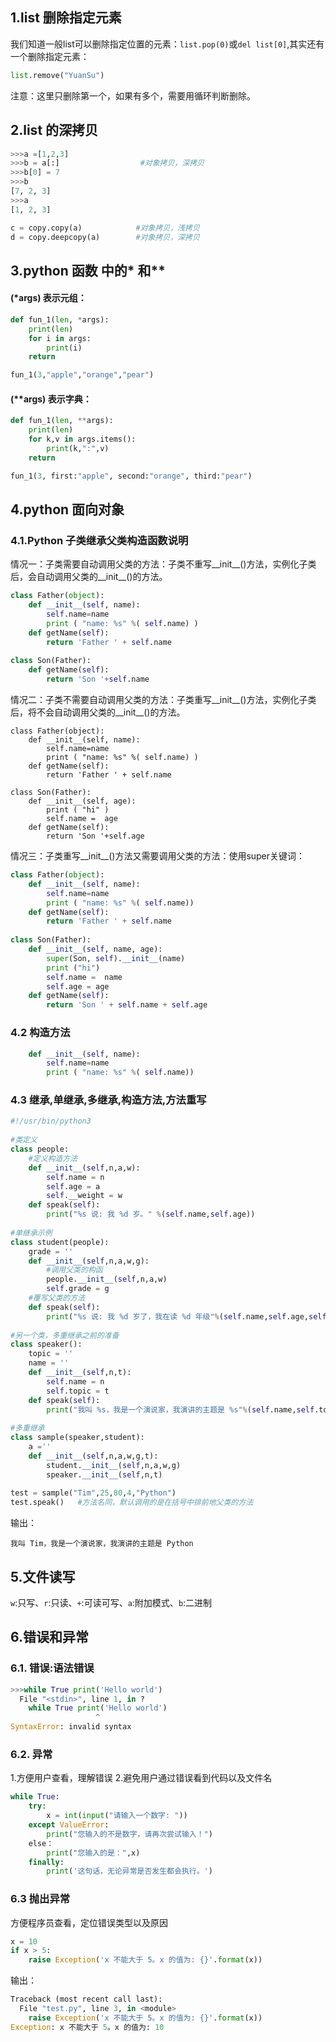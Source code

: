 ## 1.list 删除指定元素
我们知道一般list可以删除指定位置的元素：`list.pop(0)`或`del list[0]`,其实还有一个删除指定元素：
```py
list.remove("YuanSu")
```
注意：这里只删除第一个，如果有多个，需要用循环判断删除。

## 2.list 的深拷贝
```py
>>>a =[1,2,3]
>>>b = a[:]                  #对象拷贝，深拷贝
>>>b[0] = 7
>>>b
[7, 2, 3]
>>>a
[1, 2, 3]
```

```py
c = copy.copy(a)            #对象拷贝，浅拷贝
d = copy.deepcopy(a)        #对象拷贝，深拷贝
```
## 3.python 函数 中的* 和**
#### (*args) 表示元组：
```py
def fun_1(len, *args):
    print(len)
    for i in args:
        print(i)
    return

fun_1(3,"apple","orange","pear")
```

#### (**args) 表示字典：
```py
def fun_1(len, **args):
    print(len)
    for k,v in args.items():
        print(k,":",v)
    return

fun_1(3, first:"apple", second:"orange", third:"pear")

```
## 4.python 面向对象
### 4.1.Python 子类继承父类构造函数说明
情况一：子类需要自动调用父类的方法：子类不重写__init__()方法，实例化子类后，会自动调用父类的__init__()的方法。
```py
class Father(object):
    def __init__(self, name):
        self.name=name
        print ( "name: %s" %( self.name) )
    def getName(self):
        return 'Father ' + self.name
 
class Son(Father):
    def getName(self):
        return 'Son '+self.name
```
情况二：子类不需要自动调用父类的方法：子类重写__init__()方法，实例化子类后，将不会自动调用父类的__init__()的方法。
```
class Father(object):
    def __init__(self, name):
        self.name=name
        print ( "name: %s" %( self.name) )
    def getName(self):
        return 'Father ' + self.name
 
class Son(Father):
    def __init__(self, age):
        print ( "hi" )
        self.name =  age
    def getName(self):
        return 'Son '+self.age
```
情况三：子类重写__init__()方法又需要调用父类的方法：使用super关键词：
```py
class Father(object):
    def __init__(self, name):
        self.name=name
        print ( "name: %s" %( self.name))
    def getName(self):
        return 'Father ' + self.name
 
class Son(Father):
    def __init__(self, name, age):
        super(Son, self).__init__(name)
        print ("hi")
        self.name =  name
        self.age = age
    def getName(self):
        return 'Son ' + self.name + self.age
```
### 4.2 构造方法
```py
    def __init__(self, name):
        self.name=name
        print ( "name: %s" %( self.name))
```
### 4.3 继承,单继承,多继承,构造方法,方法重写
```py
#!/usr/bin/python3
 
#类定义
class people:
    #定义构造方法
    def __init__(self,n,a,w):
        self.name = n
        self.age = a
        self.__weight = w
    def speak(self):
        print("%s 说: 我 %d 岁。" %(self.name,self.age))
 
#单继承示例
class student(people):
    grade = ''
    def __init__(self,n,a,w,g):
        #调用父类的构函
        people.__init__(self,n,a,w)
        self.grade = g
    #覆写父类的方法
    def speak(self):
        print("%s 说: 我 %d 岁了，我在读 %d 年级"%(self.name,self.age,self.grade))
 
#另一个类，多重继承之前的准备
class speaker():
    topic = ''
    name = ''
    def __init__(self,n,t):
        self.name = n
        self.topic = t
    def speak(self):
        print("我叫 %s，我是一个演说家，我演讲的主题是 %s"%(self.name,self.topic))
 
#多重继承
class sample(speaker,student):
    a =''
    def __init__(self,n,a,w,g,t):
        student.__init__(self,n,a,w,g)
        speaker.__init__(self,n,t)
 
test = sample("Tim",25,80,4,"Python")
test.speak()   #方法名同，默认调用的是在括号中排前地父类的方法
```
输出：
```
我叫 Tim，我是一个演说家，我演讲的主题是 Python
```
## 5.文件读写
`w`:只写、`r`:只读、`+`:可读可写、`a`:附加模式、`b`:二进制
## 6.错误和异常
### 6.1. 错误:语法错误
```py
>>>while True print('Hello world')
  File "<stdin>", line 1, in ?
    while True print('Hello world')
                   ^
SyntaxError: invalid syntax
```
### 6.2. 异常
1.方便用户查看，理解错误
2.避免用户通过错误看到代码以及文件名
```py
while True:
    try:
        x = int(input("请输入一个数字: "))
    except ValueError:
        print("您输入的不是数字，请再次尝试输入！")
    else：
        print("您输入的是：",x)
    finally:
        print('这句话，无论异常是否发生都会执行。')
```
### 6.3 抛出异常
方便程序员查看，定位错误类型以及原因
```py
x = 10
if x > 5:
    raise Exception('x 不能大于 5。x 的值为: {}'.format(x))
```
输出：
```py
Traceback (most recent call last):
  File "test.py", line 3, in <module>
    raise Exception('x 不能大于 5。x 的值为: {}'.format(x))
Exception: x 不能大于 5。x 的值为: 10
```
